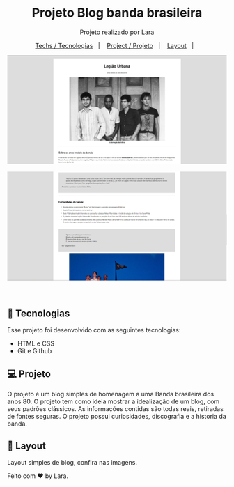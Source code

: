 <h1 align="center"> Projeto Blog banda brasileira </h1>

<p align="center">
Projeto realizado por Lara <br/>


<p align="center">
  <a href="#-tecnologias">Techs / Tecnologias</a>&nbsp;&nbsp;&nbsp;|&nbsp;&nbsp;&nbsp;
  <a href="#-projeto">Project / Projeto</a>&nbsp;&nbsp;&nbsp;|&nbsp;&nbsp;&nbsp;
  <a href="#-layout">Layout</a>&nbsp;&nbsp;&nbsp;|&nbsp;&nbsp;&nbsp;
</p>

<p align="center">
  <img alt="Meu Projeto" src="/src/assets/banda1.jpg">
</p>
<p align="center">
  <img alt="Meu Projeto" src="/src/assets/banda2.png">
</p>
<br>

## 🚀 Tecnologias

Esse projeto foi desenvolvido com as seguintes tecnologias:

- HTML e CSS
- Git e Github

## 💻 Projeto

O projeto é um blog simples de homenagem a uma Banda brasileira dos anos 80. O projeto tem como ideia mostrar a idealização de um blog, com seus padrões clássicos. As informações contidas são todas reais, retiradas de fontes seguras. O projeto possui curiosidades, discografia e a historia da banda.


## 🔖 Layout

Layout simples de blog, confira nas imagens.

Feito com ♥ by Lara.
